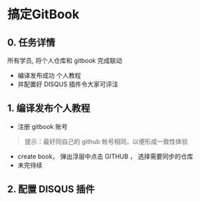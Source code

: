 # 搞定GitBook

## 0. 任务详情
所有学员, 将个人仓库和 gitbook 完成联动
- 编译发布成功 个人教程
- 并配置好 DISQUS 插件令大家可评注

## 1. 编译发布个人教程
- 注册 gitbook 账号
> 提示：最好同自己的 github 帐号相同，以便形成一致性体验
- create book， 弹出浮层中点击 GITHUB ， 选择需要同步的仓库
- 未完待续

## 2. 配置 DISQUS 插件


